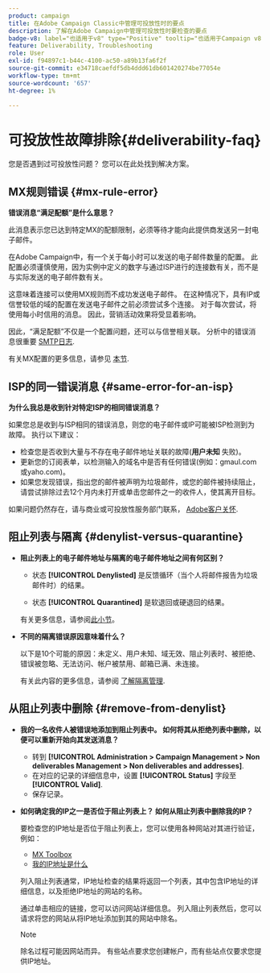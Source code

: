 ```yaml
---
product: campaign
title: 在Adobe Campaign Classic中管理可投放性时的要点
description: 了解在Adobe Campaign中管理可投放性时要检查的要点
badge-v8: label="也适用于v8" type="Positive" tooltip="也适用于Campaign v8"
feature: Deliverability, Troubleshooting
role: User
exl-id: f94897c1-b44c-4100-ac50-a89b13fa6f2f
source-git-commit: e34718caefdf5db4ddd61db601420274be77054e
workflow-type: tm+mt
source-wordcount: '657'
ht-degree: 1%

---
```


# 可投放性故障排除{#deliverability-faq}

您是否遇到过可投放性问题？ 您可以在此处找到解决方案。

## MX规则错误 {#mx-rule-error}

**错误消息“满足配额”是什么意思？**

此消息表示您已达到特定MX的配额限制，必须等待才能向此提供商发送另一封电子邮件。

在Adobe Campaign中，有一个关于每小时可以发送的电子邮件数量的配置。 此配置必须谨慎使用，因为实例中定义的数字与通过ISP进行的连接数有关，而不是与实际发送的电子邮件数有关。

这意味着连接可以使用MX规则而不成功发送电子邮件。 在这种情况下，具有IP或信誉较低的域的配置在发送电子邮件之前必须尝试多个连接。 对于每次尝试，将使用每小时信用的消息。 因此，营销活动效果将受显着影响。

因此，“满足配额”不仅是一个配置问题，还可以与信誉相关联。 分析中的错误消息很重要 [SMTP日志](../../production/using/monitoring-processes.md#smtp-errors-per-domain).

有关MX配置的更多信息，请参见 [本节](../../installation/using/email-deliverability.md#mx-configuration).

## ISP的同一错误消息 {#same-error-for-an-isp}

**为什么我总是收到针对特定ISP的相同错误消息？**

如果您总是收到与ISP相同的错误消息，则您的电子邮件或IP可能被ISP检测到为故障。 执行以下建议：
* 检查您是否收到大量与不存在电子邮件地址关联的故障(**用户未知** 失败)。
* 更新您的订阅表单，以检测输入的域名中是否有任何错误(例如：gmaul.com或yaho.com)。
* 如果您发现错误，指出您的邮件被声明为垃圾邮件，或您的邮件被持续阻止，请尝试排除过去12个月内未打开或单击您邮件之一的收件人，使其离开目标。

如果问题仍然存在，请与商业或可投放性服务部门联系， [Adobe客户关怀](https://helpx.adobe.com/cn/enterprise/admin-guide.html/enterprise/using/support-for-experience-cloud.ug.html).

## 阻止列表与隔离 {#denylist-versus-quarantine}

* **阻止列表上的电子邮件地址与隔离的电子邮件地址之间有何区别？**

   * 状态 **[!UICONTROL Denylisted]** 是反馈循环（当个人将邮件报告为垃圾邮件时）的结果。

   * 状态 **[!UICONTROL Quarantined]** 是软退回或硬退回的结果。

  有关更多信息，请参阅[此小节](understanding-quarantine-management.md#quarantine-vs-denylist)。

* **不同的隔离错误原因意味着什么？**

  以下是10个可能的原因：未定义、用户未知、域无效、阻止列表时、被拒绝、错误被忽略、无法访问、帐户被禁用、邮箱已满、未连接。

  有关此内容的更多信息，请参阅 [了解隔离管理](understanding-quarantine-management.md).

## 从阻止列表中删除 {#remove-from-denylist}

* **我的一名收件人被错误地添加到阻止列表中。 如何将其从拒绝列表中删除，以便可以重新开始向其发送消息？**

   * 转到 **[!UICONTROL Administration > Campaign Management > Non deliverables Management > Non deliverables and addresses]**.
   * 在对应的记录的详细信息中，设置 **[!UICONTROL Status]** 字段至 **[!UICONTROL Valid]**.
   * 保存记录。

* **如何确定我的IP之一是否位于阻止列表上？ 如何从阻止列表中删除我的IP？**

  要检查您的IP地址是否位于阻止列表上，您可以使用各种网站对其进行验证，例如：
   * [MX Toolbox](https://mxtoolbox.com/)
   * [我的IP地址是什么](https://whatismyipaddress.com)

  列入阻止列表通常，IP地址检查的结果将返回一个列表，其中包含IP地址的详细信息，以及拒绝IP地址的网站的名称。

  通过单击相应的链接，您可以访问网站详细信息。 列入阻止列表然后，您可以请求将您的网站从将IP地址添加到其的网站中除名。

  >[!NOTE]
  >
  >除名过程可能因网站而异。 有些站点要求您创建帐户，而有些站点仅要求您提供IP地址。
